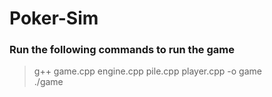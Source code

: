 # Poker-Sim

### Run the following commands to run the game

> g++ game.cpp engine.cpp pile.cpp player.cpp -o game  
> ./game
